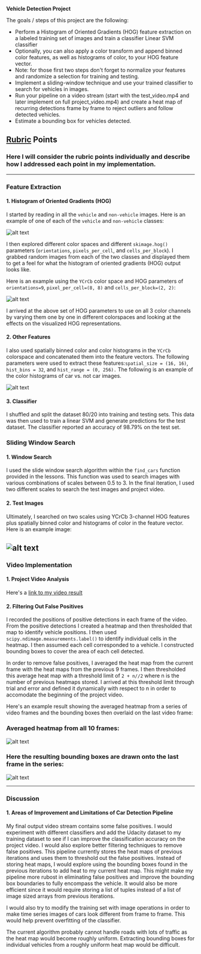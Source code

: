 **Vehicle Detection Project**

The goals / steps of this project are the following:

* Perform a Histogram of Oriented Gradients (HOG) feature extraction on a labeled training set of images and train a classifier Linear SVM classifier
* Optionally, you can also apply a color transform and append binned color features, as well as histograms of color, to your HOG feature vector. 
* Note: for those first two steps don't forget to normalize your features and randomize a selection for training and testing.
* Implement a sliding-window technique and use your trained classifier to search for vehicles in images.
* Run your pipeline on a video stream (start with the test_video.mp4 and later implement on full project_video.mp4) and create a heat map of recurring detections frame by frame to reject outliers and follow detected vehicles.
* Estimate a bounding box for vehicles detected.

[//]: # (Image References)
[image1]: ./output_images/exampleimages.png
[image2]: ./output_images/Hist.png
[image3]: ./output_images/HOG.png
[image4]: ./output_images/detection1.png
[image5]: ./output_images/testvid1totalheat.png
[image6]: ./output_images/testvid1.jpg
[video1]: ./project_video.mp4

## [Rubric](https://review.udacity.com/#!/rubrics/513/view) Points
### Here I will consider the rubric points individually and describe how I addressed each point in my implementation.  

---

### Feature Extraction

#### 1. Histogram of Oriented Gradients (HOG) 

I started by reading in all the `vehicle` and `non-vehicle` images.  Here is an example of one of each of the `vehicle` and `non-vehicle` classes:

![alt text][image1]

I then explored different color spaces and different `skimage.hog()` parameters (`orientations`, `pixels_per_cell`, and `cells_per_block`).  I grabbed random images from each of the two classes and displayed them to get a feel for what the histogram of oriented gradients (HOG) output looks like.

Here is an example using the `YCrCb` color space and HOG parameters of `orientations=9`, `pixel_per_cell=(8, 8)` and `cells_per_block=(2, 2)`:

![alt text][image3]

I arrived at the above set of HOG parameters to use on all 3 color channels by varying them one by one in different colorspaces and looking at the effects on the visualized HOG representations.

#### 2. Other Features

I also used spatially binned color and color histograms in the `YCrCb` colorspace and concatenated them into the feature vectors. The following parameters were used to extract these features:`spatial_size = (16, 16)`, `hist_bins = 32`, and `hist_range = (0, 256).` The following is an example of the color histograms of car vs. not car images.

![alt text][image2]

#### 3. Classifier

I shuffled and split the dataset 80/20 into training and testing sets. This data was then used to train a linear SVM and generate predictions for the test dataset. The classifier reported an accuracy of 98.79% on the test set.

### Sliding Window Search

#### 1. Window Search

I used the slide window search algorithm within the `find_cars` function provided in the lessons. This function was used to search images with various combinations of scales between 0.5 to 3. In the final iteration, I used two different scales to search the test images and project video.

#### 2. Test Images

Ultimately, I searched on two scales using YCrCb 3-channel HOG features plus spatially binned color and histograms of color in the feature vector.  Here is an example image:

![alt text][image4]
---

### Video Implementation

#### 1. Project Video Analysis
Here's a [link to my video result](./test_videos_output/project_video.mp4)


#### 2. Filtering Out False Positives

I recorded the positions of positive detections in each frame of the video.  From the positive detections I created a heatmap and then thresholded that map to identify vehicle positions.  I then used `scipy.ndimage.measurements.label()` to identify individual cells in the heatmap.  I then assumed each cell corresponded to a vehicle. I constructed bounding boxes to cover the area of each cell detected.  

In order to remove false positives, I averaged the heat map from the current frame with the heat maps from the previous 9 frames. I then thresholded this average heat map with a threshold limit of `2 + n//2` where n is the number of previous heatmaps stored. I arrived at this threshold limit through trial and error and defined it dynamically with respect to n in order to accomodate the beginning of the project video.

Here's an example result showing the averaged heatmap from a series of video frames and the bounding boxes then overlaid on the last video frame:

### Averaged heatmap from all 10 frames:
![alt text][image5]

### Here the resulting bounding boxes are drawn onto the last frame in the series:
![alt text][image6]



---

### Discussion

#### 1. Areas of Improvement and Limitations of Car Detection Pipeline

My final output video stream contains some false positives. I would experiment with different classifiers and add the Udacity dataset to my training dataset to see if I can improve the classification accuracy on the project video. I would also explore better filtering techniques to remove false positives. This pipeline currently stores the heat maps of previous iterations and uses them to threshold out the false positives. Instead of storing heat maps, I would explore using the bounding boxes found in the previous iterations to add heat to my current heat map. This might make my pipeline more rubost in eliminating false positives and improve the bounding box boundaries to fully encompass the vehicle. It would also be more efficient since it would require storing a list of tuples instead of a list of image sized arrays from previous iterations.

I would also try to modify the training set with image operations in order to make time series images of cars look different from frame to frame. This would help prevent overfitting of the classifier.

The current algorithm probably cannot handle roads with lots of traffic as the heat map would become roughly uniform. Extracting bounding boxes for individual vehicles from a roughly uniform heat map would be difficult. 



